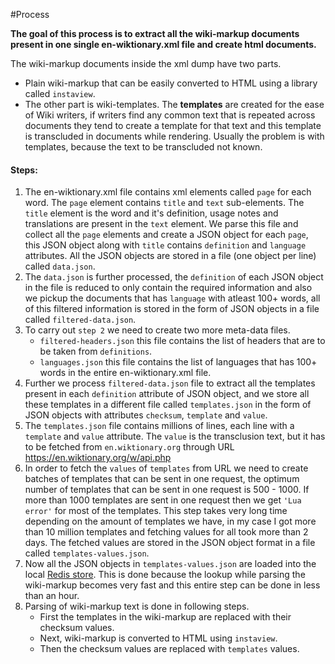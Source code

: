 #Process 

**The goal of this process is to extract all the wiki-markup documents present in one single en-wiktionary.xml file and create html documents.**

The wiki-markup documents inside the xml dump have two parts.

- Plain wiki-markup that can be easily converted to HTML using a library called `instaview`.
- The other part is wiki-templates. The **templates** are created for the ease of Wiki writers, if writers find any common text that is repeated across documents they tend to create a template for that text and this template is transcluded in documents while rendering. Usually the problem is with templates, because the text to be transcluded not known.

#### Steps:
1. The en-wiktionary.xml file contains xml elements called `page` for each word. The `page` element contains `title` and `text` sub-elements. The `title` element is the word and it's definition, usage notes and translations are present in the `text` element. We parse this file and collect all the `page` elements and create a JSON object for each `page`, this JSON object along with `title` contains `definition` and `language` attributes. All the JSON objects are stored in a file (one object per line) called `data.json`.
2. The `data.json` is further processed, the `definition` of each JSON object in the file is reduced to only contain the required information and also we pickup the documents that has `language` with atleast 100+ words, all of this filtered information is stored in the form of JSON objects in a file called `filtered-data.json`.
3. To carry out `step 2` we need to create two more meta-data files.
	- `filtered-headers.json` this file contains the list of headers that are to be taken from `definitions`. 
	- `languages.json` this file contains the list of languages that has 100+ words in the entire en-wiktionary.xml file.
4. Further we process `filtered-data.json` file to extract all the templates present in each `definition` attribute of JSON object, and we store all these templates in a different file called `templates.json` in the form of JSON objects with attributes `checksum`, `template` and `value`.
5. The `templates.json` file contains millions of lines, each line with a `template` and `value` attribute. The `value` is the transclusion text, but it has to be fetched from `en.wiktionary.org` through URL https://en.wiktionary.org/w/api.php 
6. In order to fetch the `values` of `templates` from URL we need to create batches of templates that can be sent in one request, the optimum number of templates that can be sent in one request is 500 - 1000. If more than 1000 templates are sent in one request then we get `'Lua error'` for most of the templates. This step takes very long time depending on the amount of templates we have, in my case I got more than 10 million  templates and fetching values for all took more than 2 days. The fetched values are stored in the JSON object format in a file called `templates-values.json`. 
7. Now all the JSON objects in `templates-values.json` are loaded into the local [Redis store](https://redis.io). This is done because the lookup while parsing the wiki-markup becomes very fast and this entire step can be done in less than an hour.
8. Parsing of wiki-markup text is done in following steps.
	- First the templates in the wiki-markup are replaced with their checksum values.
	- Next, wiki-markup is converted to HTML using `instaview`.
	- Then the checksum values are replaced with `templates` values.